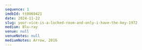 ```yaml
---
sequence: 1
imdbId: tt0069421
date: 2024-11-22
slug: your-vice-is-a-locked-room-and-only-i-have-the-key-1972
medium: Blu-ray
venue: null
venueNotes: null
mediumNotes: Arrow, 2016
---
```



